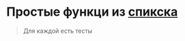 # Простые функци из [спикска](https://habr.com/ru/company/ruvds/blog/334538/)

> Для каждой есть тесты

